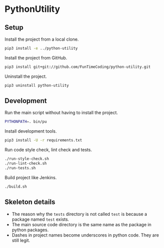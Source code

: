 # PythonUtility


## Setup

Install the project from a local clone.

```sh
pip3 install -e ../python-utility
```

Install the project from GitHub.

```sh
pip3 install git+git://github.com/FunTimeCoding/python-utility.git
```

Uninstall the project.

```sh
pip3 uninstall python-utility
```


## Development

Run the main script without having to install the project.

```sh
PYTHONPATH=. bin/pu
```

Install development tools.

```sh
pip3 install -U -r requirements.txt
```

Run code style check, lint check and tests.

```sh
./run-style-check.sh
./run-lint-check.sh
./run-tests.sh
```

Build project like Jenkins.

```sh
./build.sh
```


## Skeleton details

* The reason why the `tests` directory is not called `test` is because a package named `test` exists.
* The main source code directory is the same name as the package in python packages.
* Dashes in project names become underscores in python code. They are still legit.
